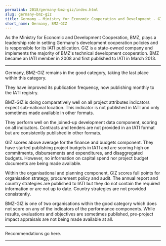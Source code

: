 ```yaml
---
permalink: 2018/germany-bmz-giz/index.html
slug: germany-bmz-giz
title: Germany – Ministry for Economic Cooperation and Development - GIZ (BMZ-GIZ)
short_name: Germany, BMZ-GIZ
---
```


As the Ministry for Economic and Development Cooperation, BMZ, plays a leadership role in setting Germany's development cooperation policies and is responsible for its IATI publication. GIZ is a state-owned company and implements the majority of BMZ's technical development cooperation. BMZ became an IATI member in 2008 and first published to IATI in March 2013. 

---

Germany, BMZ-GIZ remains in the good category, taking the last place within this category. 

They have improved its publication frequency, now publishing monthly to the IATI registry. 

BMZ-GIZ is doing comparatively well on all project attributes indicators expect sub-national location. This indicator is not published in IATI and only sometimes made available in other formats. 

They perform well on the joined-up development data component, scoring on all indicators. Contracts and tenders are not provided in an IATI format but are consistently published in other formats. 

GIZ scores above average for the finance and budgets component. They have started publishing project budgets in IATI and are scoring high on commitments, disbursements and expenditures, and disaggregated budgets. However, no information on capital spend nor project budget documents are being made available. 

Within the organisational and planning component, GIZ scores full points for organisation strategy, procurement policy and audit. The annual report and country strategies are published to IATI but they do not contain the required information or are not up to date. Country strategies are not provided consistently. 

BMZ-GIZ is one of two organisations within the good category which does not score on any of the indicators of the performance components. While results, evaluations and objectives are sometimes published, pre-project impact appraisals are not being made available at all. 


---

Recommendations go here.

---
